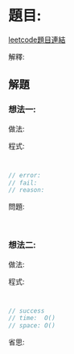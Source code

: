 # 題目: 

[leetcode題目連結]()

解釋:

## 解題

### 想法一:

做法:

程式:

```c++


// error: 
// fail:
// reason: 
```

問題: 

<br/>

### 想法二:

做法:

程式:

```c++


// success
// time:  O()
// space: O()
```

省思: 

<br/>

<!--
### 網路解一:

```c++

```
-->
